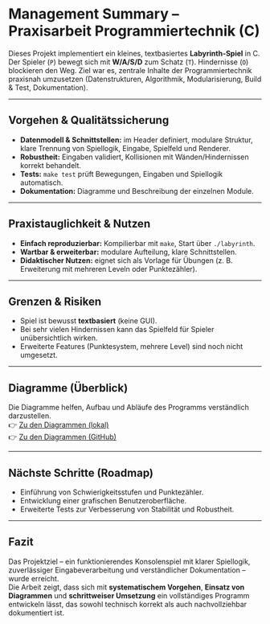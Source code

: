 # Management Summary – Praxisarbeit Programmiertechnik (C)

Dieses Projekt implementiert ein kleines, textbasiertes **Labyrinth-Spiel** in C. 
Der Spieler (`P`) bewegt sich mit **W/A/S/D** zum Schatz (`T`). Hindernisse (`O`) blockieren den Weg. 
Ziel war es, zentrale Inhalte der Programmiertechnik praxisnah umzusetzen (Datenstrukturen, Algorithmik, Modularisierung, Build & Test, Dokumentation).

---

## Vorgehen & Qualitätssicherung
- **Datenmodell & Schnittstellen:** im Header definiert, modulare Struktur, klare Trennung von Spiellogik, Eingabe, Spielfeld und Renderer.  
- **Robustheit:** Eingaben validiert, Kollisionen mit Wänden/Hindernissen korrekt behandelt.  
- **Tests:** `make test` prüft Bewegungen, Eingaben und Spiellogik automatisch.  
- **Dokumentation:** Diagramme und Beschreibung der einzelnen Module.  

---

## Praxistauglichkeit & Nutzen
- **Einfach reproduzierbar:** Kompilierbar mit `make`, Start über `./labyrinth`.  
- **Wartbar & erweiterbar:** modulare Aufteilung, klare Schnittstellen.  
- **Didaktischer Nutzen:** eignet sich als Vorlage für Übungen (z. B. Erweiterung mit mehreren Leveln oder Punktezähler).  

---

## Grenzen & Risiken
- Spiel ist bewusst **textbasiert** (keine GUI).  
- Bei sehr vielen Hindernissen kann das Spielfeld für Spieler unübersichtlich wirken.  
- Erweiterte Features (Punktesystem, mehrere Level) sind noch nicht umgesetzt.  

---

## Diagramme (Überblick)
Die Diagramme helfen, Aufbau und Abläufe des Programms verständlich darzustellen.  
👉 [Zu den Diagrammen (lokal)](./diagramme.md)  
👉 [Zu den Diagrammen (GitHub)](https://github.com/SalihSan54/PROT-B/blob/main/Labyrinth/docs/diagramme.md)


---

## Nächste Schritte (Roadmap)
- Einführung von Schwierigkeitsstufen und Punktezähler.  
- Entwicklung einer grafischen Benutzeroberfläche.  
- Erweiterte Tests zur Verbesserung von Stabilität und Robustheit.  

---

## Fazit
Das Projektziel – ein funktionierendes Konsolenspiel mit klarer Spiellogik, zuverlässiger Eingabeverarbeitung und verständlicher Dokumentation – wurde erreicht.  
Die Arbeit zeigt, dass sich mit **systematischem Vorgehen**, **Einsatz von Diagrammen** und **schrittweiser Umsetzung** ein vollständiges Programm entwickeln lässt, das sowohl technisch korrekt als auch nachvollziehbar dokumentiert ist.
